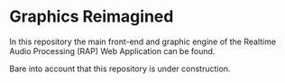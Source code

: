 # Graphics Reimagined

In this repository the main front-end and graphic engine of the Realtime Audio Processing (RAP) Web Application can be found.

Bare into account that this repository is under construction.

